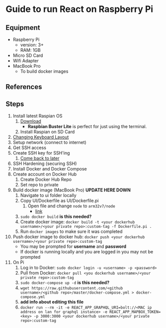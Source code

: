 # Guide to run React on Raspberry Pi #

## Equipment ##
* Raspberry Pi
	* version: 3+
	* RAM: 1GB
* Micro SD Card
* Wifi Adapter
* MacBook Pro
	* To build docker images

## References ##

## Steps ##
1. Install latest Raspian OS
	1. [Download](https://www.raspberrypi.org/downloads/raspbian/)
		* **Raspbian Buster Lite** is perfect for just using the terminal.
	1. Install Raspian on SD Card 
1. [Changing Keyboard Layout](https://scribles.net/changing-keyboard-layout-on-raspberry-pi/)
1. Setup network (connect to internet)
1. Get SSH access
1. Create SSH key for SSH'ing
	1. [Come back to later](https://www.raspberrypi.org/documentation/configuration/security.md)
1. SSH Hardening (securing SSH)
1. Install Docker and Docker Compose
1. Create account on Docker Hub
	1. Create Docker Hub Repo
	1. Set repo to private
1. Build docker image (MacBook Pro) **UPDATE HERE DOWN**
	1. Navigate to ui folder locally
	1. Copy UI/Dockerfile as UI/Dockerfile.pi
		1. Open file and change `node` to `arm32v7/node`
			* [link](https://hub.docker.com/r/arm32v7/node/)
	1. `sudo docker build` **is this needed?**
	1. Create docker image: `docker build -t <your dockerhub username>/<your private repo>:custom-tag -f Dockerfile.pi .`
	1. Run `docker images` to make sure it was completed
1. Push docker image to docker hub: `docker push <your dockerhub username>/<your private repo>:custom-tag`
	* You may be prompted for **username** and **password**
	* If docker is running locally and you are logged in you may not be prompted
1. On Pi
	1. Log in to Docker: `sudo docker login -u <username> -p <password>`
	1. Pull from Docker: `docker pull <you dockerhub username>/<your private repo>:custom-tag`
	1. `sudo docker-compose up -d` **is this needed?**
	1. `wget https://raw.githubusercontent.com/<github username>/<github repo>/master/docker-compose.yml > docker-compose.yml`
	1. **add info about editing this file**
	1. `docker run --rm -it -e REACT_APP_GRAPHQL_URI=bolt://<MAC ip address on lan for graphql instance> -e REACT_APP_MAPBOX_TOKEN=<key> -p 3000:3000 <your dockerhub username>/<your private repo>:custom-tag`
